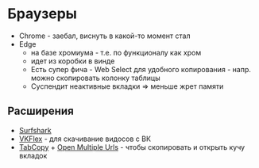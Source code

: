 # Браузеры

- Chrome - заебал, виснуть в какой-то момент стал
- Edge
    - на базе хромиума - т.е. по функционалу как хром
    - идет из коробки в винде
    - Есть супер фича - Web Select для удобного копирования - напр. можно скопировать колонку таблицы
    - Суспендит неактивные вкладки => меньше жрет памяти

## Расширения

- [Surfshark](VPN.md)
- [VKFlex](https://chrome.google.com/webstore/detail/vk-flex/ljbmkjikheoaglnnifnghjbknejbmhap) - для скачивание видосов с ВК
- [TabCopy](https://chrome.google.com/webstore/detail/tabcopy/micdllihgoppmejpecmkilggmaagfdmb) + [Open Multiple Urls](https://chrome.google.com/webstore/detail/open-multiple-urls/oifijhaokejakekmnjmphonojcfkpbbh) - чтобы скопировать и открыть кучу вкладок